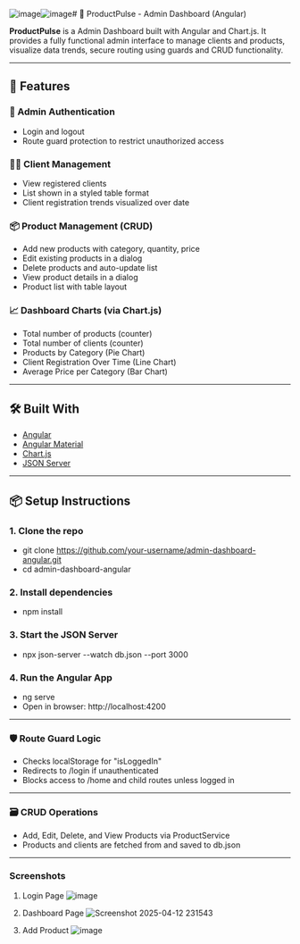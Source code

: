 ![image](https://github.com/user-attachments/assets/817bd84a-db88-4f94-bd4f-ddb6806a616e)![image](https://github.com/user-attachments/assets/9cb2a457-dd0a-4054-b2ae-7e9295b0a2b0)# 🚀 ProductPulse - Admin Dashboard (Angular)

**ProductPulse** is a Admin Dashboard built with Angular and Chart.js. It provides a fully functional admin interface to manage clients and products, visualize data trends, secure routing using guards and CRUD functionality.

---

## 🚀 Features

### 👤 Admin Authentication
- Login and logout
- Route guard protection to restrict unauthorized access

### 🧑‍💼 Client Management
- View registered clients
- List shown in a styled table format
- Client registration trends visualized over date

### 📦 Product Management (CRUD)
- Add new products with category, quantity, price
- Edit existing products in a dialog
- Delete products and auto-update list
- View product details in a dialog
- Product list with table layout

### 📈 Dashboard Charts (via Chart.js)
- Total number of products (counter)
- Total number of clients (counter)
- Products by Category (Pie Chart)
- Client Registration Over Time (Line Chart)
- Average Price per Category (Bar Chart)

---

## 🛠️ Built With

- [Angular](https://angular.io/)
- [Angular Material](https://material.angular.io/)
- [Chart.js](https://www.chartjs.org/)
- [JSON Server](https://github.com/typicode/json-server)

---

## 📦 Setup Instructions

### 1. Clone the repo
- git clone https://github.com/your-username/admin-dashboard-angular.git
- cd admin-dashboard-angular

### 2. Install dependencies
- npm install

### 3. Start the JSON Server
- npx json-server --watch db.json --port 3000

### 4. Run the Angular App
- ng serve
- Open in browser: http://localhost:4200

---

### 🛡️ Route Guard Logic
- Checks localStorage for "isLoggedIn"
- Redirects to /login if unauthenticated
- Blocks access to /home and child routes unless logged in

---


### 🗃️ CRUD Operations
- Add, Edit, Delete, and View Products via ProductService
- Products and clients are fetched from and saved to db.json

---

### Screenshots
1. Login Page
![image](https://github.com/user-attachments/assets/f7e184fe-6589-4459-bf19-bd42d556fddd)

2. Dashboard Page
![Screenshot 2025-04-12 231543](https://github.com/user-attachments/assets/20b9bbf2-f796-4d87-acef-748f5e7259dd)


3. Add Product
![image](https://github.com/user-attachments/assets/7d8300e1-5684-46f9-bf12-8e1cf5a14347)

